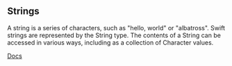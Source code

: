 ## Strings

A string is a series of characters, such as "hello, world" or "albatross". Swift strings are represented by the String type. The contents of a String can be accessed in various ways, including as a collection of Character values.

[Docs](https://docs.swift.org/swift-book/LanguageGuide/StringsAndCharacters.html)